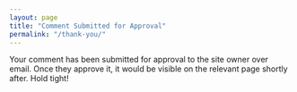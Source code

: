 ```yaml
---
layout: page
title: "Comment Submitted for Approval"
permalink: "/thank-you/"
---
```


Your comment has been submitted for approval to the site owner over email. Once they approve it, it would be visible on the relevant page shortly after. Hold tight!
